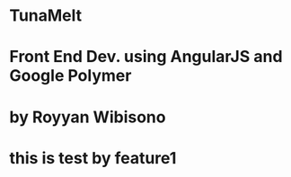 # TunaMelt
# Front End Dev. using AngularJS and Google Polymer
# by Royyan Wibisono 
# this is test by feature1